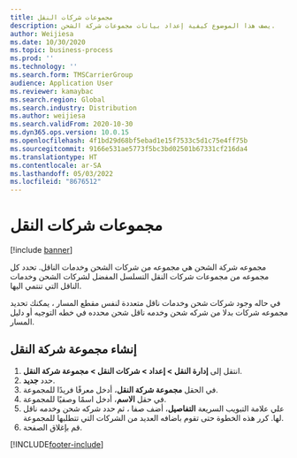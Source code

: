 ```yaml
---
title: مجموعات شركات النقل
description: يصف هذا الموضوع كيفية إعداد بيانات مجموعات شركة الشحن.
author: Weijiesa
ms.date: 10/30/2020
ms.topic: business-process
ms.prod: ''
ms.technology: ''
ms.search.form: TMSCarrierGroup
audience: Application User
ms.reviewer: kamaybac
ms.search.region: Global
ms.search.industry: Distribution
ms.author: weijiesa
ms.search.validFrom: 2020-10-30
ms.dyn365.ops.version: 10.0.15
ms.openlocfilehash: 4f1bd29d68bf5ebad1e15f7533c5d1c75e4ff75b
ms.sourcegitcommit: 9166e531ae5773f5bc3bd02501b67331cf216da4
ms.translationtype: HT
ms.contentlocale: ar-SA
ms.lasthandoff: 05/03/2022
ms.locfileid: "8676512"
---
```

# <a name="carrier-groups"></a>مجموعات شركات النقل

[!include [banner](../../includes/banner.md)]

مجموعه شركة الشحن هي مجموعه من شركات الشحن وخدمات الناقل. تحدد كل مجموعه من مجموعات شركات النقل التسلسل المفضل لشركات الشحن وخدمات الناقل التي تنتمي اليها.

في حاله وجود شركات شحن وخدمات ناقل متعددة لنفس مقطع المسار ، يمكنك تحديد مجموعه شركات بدلا من شركه شحن وخدمه ناقل شحن محدده في خطه التوجيه أو دليل المسار.

## <a name="create-a-carrier-group"></a>إنشاء مجموعة شركة النقل

1. انتقل إلى **إدارة النقل &gt; إعداد &gt; شركات النقل‬‬ &gt; مجموعة شركة النقل‬‬**.
1. حدد **جديد**.
1. في الحقل **مجموعة شركة النقل**، أدخل معرفًا فريدًا للمجموعة.
1. في حقل **الاسم**، أدخل اسمًا وصفيًا للمجموعة.
1. علي علامة التبويب السريعة **التفاصيل**، أضف صفا ، ثم حدد شركه شحن وخدمه ناقل لها. كرر هذه الخطوة حتى تقوم باضافه العديد من الشركات التي تتطلبها للمجموعة.
1. قم بإغلاق الصفحة.


[!INCLUDE[footer-include](../../../includes/footer-banner.md)]